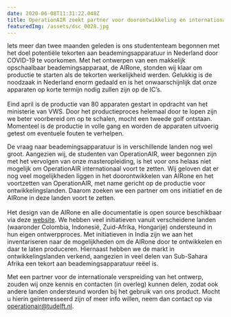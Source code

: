 ```yaml
---
date: 2020-06-08T11:31:22.048Z
title: OperationAIR zoekt partner voor doorontwikkeling en internationale verspreiding
featuredImg: /assets/dsc_0028.jpg
---
```

Iets meer dan twee maanden geleden is ons studententeam begonnen met het doel potentiële tekorten aan beademingsapparatuur in Nederland door COVID-19 te voorkomen. Met het ontwerpen van een makkelijk opschaalbaar beademingsapparaat, de AIRone, stonden wij klaar om productie te starten als de tekorten werkelijkheid werden. Gelukkig is de noodzaak in Nederland enorm gedaald en is het onwaarschijnlijk dat onze apparaten op korte termijn nodig zullen zijn op de IC’s.\
\
Eind april is de productie van 80 apparaten gestart in opdracht van het ministerie van VWS. Door het productieproces helemaal door te lopen zijn we beter voorbereid om op te schalen, mocht een tweede golf ontstaan. Momenteel is de productie in volle gang en worden de apparaten uitvoerig getest om eventuele fouten te verhelpen.

De vraag naar beademingsapparatuur is in verschillende landen nog wel groot. Aangezien wij, de studenten van OperationAIR, weer begonnen zijn met het vervolgen van onze masteropleiding, is het voor ons helaas niet mogelijk om OperationAIR internationaal voort te zetten. Wij geloven dat er nog veel mogelijkheden liggen in het doorontwikkelen van AIRone en het voortzetten van OperationAIR, met name gericht op de productie voor ontwikkelingslanden. Daarom zoeken we een partner om ons initiatief en de AIRone in deze landen voort te zetten.\
\
Het design van de AIRone en alle documentatie is open source beschikbaar via deze [website](https://osf.io/mn7xq/). We hebben veel initiatieven vanuit verscheidene landen (waaronder Colombia, Indonesië, Zuid-Afrika, Hongarije) ondersteund in hun eigen ontwerpproces. Met initiatieven in India zijn we aan het inventariseren naar de mogelijkheden om de AIRone door te ontwikkelen en daar te laten produceren. Hiernaast hebben we de markt in ontwikkelingslanden verkend, aangezien in veel delen van Sub-Sahara Afrika een tekort aan beademingsapparatuur reëel is.

Met een partner voor de internationale verspreiding van het ontwerp, zouden wij onze kennis en contacten (in overleg) kunnen delen, zodat ook andere landen ondersteund worden bij het gebruik van ons product. Mocht u hierin geïnteresseerd zijn of meer info willen, neem dan contact op via operationair@tudelft.nl.